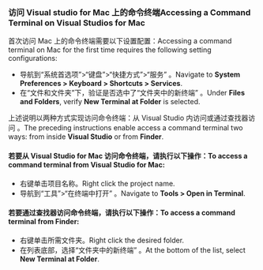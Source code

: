 ### <a name="accessing-a-command-terminal-on-visual-studios-for-mac"></a><span data-ttu-id="b7626-101">访问 Visual studio for Mac 上的命令终端</span><span class="sxs-lookup"><span data-stu-id="b7626-101">Accessing a Command Terminal on Visual Studios for Mac</span></span>

<span data-ttu-id="b7626-102">首次访问 Mac 上的命令终端需要以下设置配置：</span><span class="sxs-lookup"><span data-stu-id="b7626-102">Accessing a command terminal on Mac for the first time requires the following setting configurations:</span></span>

* <span data-ttu-id="b7626-103">导航到“系统首选项”>“键盘”>“快捷方式”>“服务”  。</span><span class="sxs-lookup"><span data-stu-id="b7626-103">Navigate to **System Preferences > Keyboard > Shortcuts > Services**.</span></span>
* <span data-ttu-id="b7626-104">在“文件和文件夹”下，验证是否选中了“文件夹中的新终端”   。</span><span class="sxs-lookup"><span data-stu-id="b7626-104">Under **Files and Folders**, verify **New Terminal at Folder** is selected.</span></span>

<span data-ttu-id="b7626-105">上述说明以两种方式实现访问命令终端：从 Visual Studio 内访问或通过查找器访问   。</span><span class="sxs-lookup"><span data-stu-id="b7626-105">The preceding instructions enable access a command terminal two ways: from inside **Visual Studio** or from **Finder**.</span></span> 

#### <a name="to-access-a-command-terminal-from-visual-studio-for-mac"></a><span data-ttu-id="b7626-106">若要从 Visual Studio for Mac 访问命令终端，请执行以下操作：</span><span class="sxs-lookup"><span data-stu-id="b7626-106">To access a command terminal from Visual Studio for Mac:</span></span>

* <span data-ttu-id="b7626-107">右键单击项目名称。</span><span class="sxs-lookup"><span data-stu-id="b7626-107">Right click the project name.</span></span>
* <span data-ttu-id="b7626-108">导航到“工具”>“在终端中打开”  。</span><span class="sxs-lookup"><span data-stu-id="b7626-108">Navigate to **Tools > Open in Terminal**.</span></span>

#### <a name="to-access-a-command-terminal-from-finder"></a><span data-ttu-id="b7626-109">若要通过查找器访问命令终端，请执行以下操作：</span><span class="sxs-lookup"><span data-stu-id="b7626-109">To access a command terminal from Finder:</span></span>

* <span data-ttu-id="b7626-110">右键单击所需文件夹。</span><span class="sxs-lookup"><span data-stu-id="b7626-110">Right click the desired folder.</span></span>
* <span data-ttu-id="b7626-111">在列表底部，选择“文件夹中的新终端”  。</span><span class="sxs-lookup"><span data-stu-id="b7626-111">At the bottom of the list, select **New Terminal at Folder**.</span></span>
